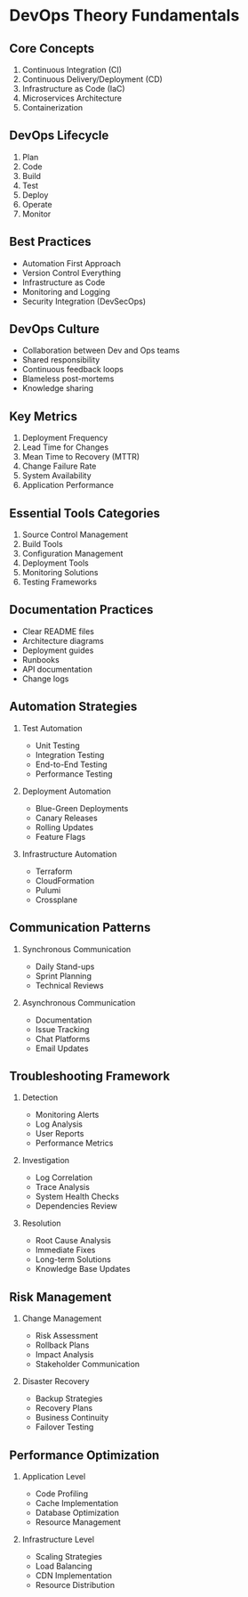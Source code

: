 # DevOps Theory Fundamentals

## Core Concepts
1. Continuous Integration (CI)
2. Continuous Delivery/Deployment (CD)
3. Infrastructure as Code (IaC)
4. Microservices Architecture
5. Containerization

## DevOps Lifecycle
1. Plan
2. Code
3. Build
4. Test
5. Deploy
6. Operate
7. Monitor

## Best Practices
- Automation First Approach
- Version Control Everything
- Infrastructure as Code
- Monitoring and Logging
- Security Integration (DevSecOps)

## DevOps Culture
- Collaboration between Dev and Ops teams
- Shared responsibility
- Continuous feedback loops
- Blameless post-mortems
- Knowledge sharing

## Key Metrics
1. Deployment Frequency
2. Lead Time for Changes
3. Mean Time to Recovery (MTTR)
4. Change Failure Rate
5. System Availability
6. Application Performance

## Essential Tools Categories
1. Source Control Management
2. Build Tools
3. Configuration Management
4. Deployment Tools
5. Monitoring Solutions
6. Testing Frameworks

## Documentation Practices
- Clear README files
- Architecture diagrams
- Deployment guides
- Runbooks
- API documentation
- Change logs

## Automation Strategies
1. Test Automation
   - Unit Testing
   - Integration Testing
   - End-to-End Testing
   - Performance Testing

2. Deployment Automation
   - Blue-Green Deployments
   - Canary Releases
   - Rolling Updates
   - Feature Flags

3. Infrastructure Automation
   - Terraform
   - CloudFormation
   - Pulumi
   - Crossplane

## Communication Patterns
1. Synchronous Communication
   - Daily Stand-ups
   - Sprint Planning
   - Technical Reviews

2. Asynchronous Communication
   - Documentation
   - Issue Tracking
   - Chat Platforms
   - Email Updates

## Troubleshooting Framework
1. Detection
   - Monitoring Alerts
   - Log Analysis
   - User Reports
   - Performance Metrics

2. Investigation
   - Log Correlation
   - Trace Analysis
   - System Health Checks
   - Dependencies Review

3. Resolution
   - Root Cause Analysis
   - Immediate Fixes
   - Long-term Solutions
   - Knowledge Base Updates

## Risk Management
1. Change Management
   - Risk Assessment
   - Rollback Plans
   - Impact Analysis
   - Stakeholder Communication

2. Disaster Recovery
   - Backup Strategies
   - Recovery Plans
   - Business Continuity
   - Failover Testing

## Performance Optimization
1. Application Level
   - Code Profiling
   - Cache Implementation
   - Database Optimization
   - Resource Management

2. Infrastructure Level
   - Scaling Strategies
   - Load Balancing
   - CDN Implementation
   - Resource Distribution
